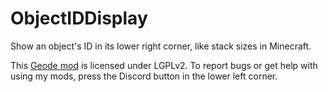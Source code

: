 # ObjectIDDisplay

Show an object's ID in its lower right corner, like stack sizes in Minecraft.

This [Geode mod](https://geode-sdk.org) is licensed under LGPLv2. To report bugs or get help with using my mods, press the Discord button in the lower left corner.